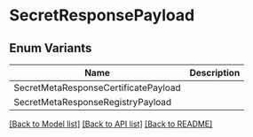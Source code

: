# SecretResponsePayload

## Enum Variants

| Name | Description |
|---- | -----|
| SecretMetaResponseCertificatePayload |  |
| SecretMetaResponseRegistryPayload |  |

[[Back to Model list]](../README.md#documentation-for-models) [[Back to API list]](../README.md#documentation-for-api-endpoints) [[Back to README]](../README.md)


